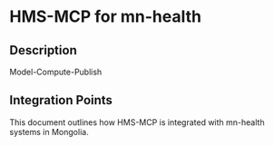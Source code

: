 # HMS-MCP for mn-health

## Description

Model-Compute-Publish

## Integration Points

This document outlines how HMS-MCP is integrated with mn-health systems in Mongolia.
